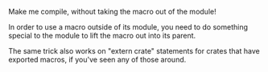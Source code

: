 Make me compile, without taking the macro out of the module!

<div class="hint">
  In order to use a macro outside of its module, you need to do something special to the module to lift the macro out into its parent.

  The same trick also works on "extern crate" statements for crates that have exported macros, if you've seen any of those around.
</div>

